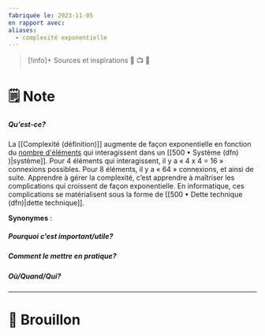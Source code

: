 ```yaml
---
fabriquée le: 2023-11-05
en rapport avec: 
aliases:
  - complexité exponentielle
---
```

> [!info]+ Sources et inspirations
> 🔗 📺 📖

# 🗒️ Note
##### Qu'est-ce?
La [[Complexité (définition)]] augmente de façon exponentielle en fonction du [nombre d'éléments](https://en.wikipedia.org/wiki/Metcalfe%27s_law) qui interagissent dans un [[500 • Système (dfn) )|système]]. Pour 4 éléments qui interagissent, il y a « 4 x 4 = 16 » connexions possibles. Pour 8 éléments, il y a « 64 » connexions, et ainsi de suite. Apprendre à gérer la complexité, c’est apprendre à maîtriser les complications qui croissent de façon exponentielle. En informatique, ces complications se matérialisent sous la forme de [[500 • Dette technique (dfn)|dette technique]].


**Synonymes** : 

##### Pourquoi c'est important/utile?

##### Comment le mettre en pratique?

##### Où/Quand/Qui?

---
# 💭 Brouillon
